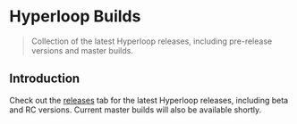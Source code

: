 # Hyperloop Builds

> Collection of the latest Hyperloop releases, including pre-release versions and master builds.

## Introduction

Check out the [releases](https://github.com/appcelerator-modules/hyperloop-builds/releases) tab for the latest Hyperloop releases, including beta and RC versions. Current master builds will also be available shortly.
